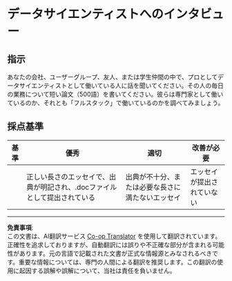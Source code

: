 <!--
CO_OP_TRANSLATOR_METADATA:
{
  "original_hash": "70d65aeddc06170bc1aed5b27805f930",
  "translation_date": "2025-09-03T23:35:11+00:00",
  "source_file": "1-Introduction/4-techniques-of-ML/assignment.md",
  "language_code": "ja"
}
-->
# データサイエンティストへのインタビュー

## 指示

あなたの会社、ユーザーグループ、友人、または学生仲間の中で、プロとしてデータサイエンティストとして働いている人に話を聞いてください。その人の毎日の業務について短い論文（500語）を書いてください。彼らは専門家として働いているのか、それとも「フルスタック」で働いているのかを調べてみましょう。

## 採点基準

| 基準     | 優秀                                                                                 | 適切                                                             | 改善が必要             |
| -------- | ------------------------------------------------------------------------------------ | ---------------------------------------------------------------- | --------------------- |
|          | 正しい長さのエッセイで、出典が明記され、.docファイルとして提出されている              | 出典が不十分、または必要な長さに満たないエッセイ                 | エッセイが提出されていない |

---

**免責事項**:  
この文書は、AI翻訳サービス [Co-op Translator](https://github.com/Azure/co-op-translator) を使用して翻訳されています。正確性を追求しておりますが、自動翻訳には誤りや不正確な部分が含まれる可能性があります。元の言語で記載された文書が正式な情報源とみなされるべきです。重要な情報については、専門の人間による翻訳を推奨します。この翻訳の使用に起因する誤解や誤解について、当社は責任を負いません。